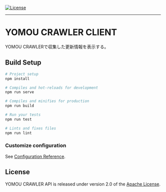 [![License](https://img.shields.io/badge/License-Apache%202.0-blue.svg)](https://opensource.org/licenses/Apache-2.0)
***
# YOMOU CRAWLER CLIENT
YOMOU CRAWLERで収集した更新情報を表示する。

## Build Setup
``` bash
# Project setup
npm install

# Compiles and hot-reloads for development
npm run serve

# Compiles and minifies for production
npm run build

# Run your tests
npm run test

# Lints and fixes files
npm run lint
```

### Customize configuration
See [Configuration Reference](https://cli.vuejs.org/config/).

## License
YOMOU CRAWLER API is released under version 2.0 of the [Apache License][].

[Apache License]: http://www.apache.org/licenses/LICENSE-2.0
